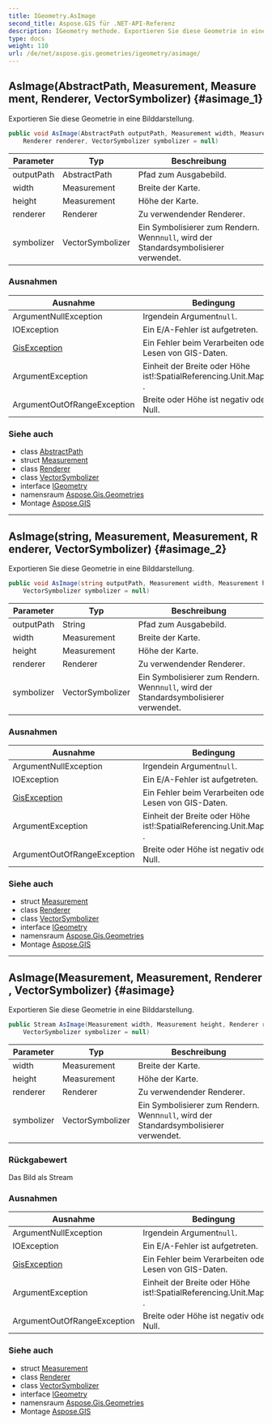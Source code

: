 ```yaml
---
title: IGeometry.AsImage
second_title: Aspose.GIS für .NET-API-Referenz
description: IGeometry methode. Exportieren Sie diese Geometrie in eine Bilddarstellung.
type: docs
weight: 110
url: /de/net/aspose.gis.geometries/igeometry/asimage/
---
```

## AsImage(AbstractPath, Measurement, Measurement, Renderer, VectorSymbolizer) {#asimage_1}

Exportieren Sie diese Geometrie in eine Bilddarstellung.

```csharp
public void AsImage(AbstractPath outputPath, Measurement width, Measurement height, 
    Renderer renderer, VectorSymbolizer symbolizer = null)
```

| Parameter | Typ | Beschreibung |
| --- | --- | --- |
| outputPath | AbstractPath | Pfad zum Ausgabebild. |
| width | Measurement | Breite der Karte. |
| height | Measurement | Höhe der Karte. |
| renderer | Renderer | Zu verwendender Renderer. |
| symbolizer | VectorSymbolizer | Ein Symbolisierer zum Rendern. Wenn`null`, wird der Standardsymbolisierer verwendet. |

### Ausnahmen

| Ausnahme | Bedingung |
| --- | --- |
| ArgumentNullException | Irgendein Argument`null`. |
| IOException | Ein E/A-Fehler ist aufgetreten. |
| [GisException](../../../aspose.gis/gisexception/) | Ein Fehler beim Verarbeiten oder Lesen von GIS-Daten. |
| ArgumentException | Einheit der Breite oder Höhe ist!:SpatialReferencing.Unit.MapUnits . |
| ArgumentOutOfRangeException | Breite oder Höhe ist negativ oder Null. |

### Siehe auch

* class [AbstractPath](../../../aspose.gis/abstractpath/)
* struct [Measurement](../../../aspose.gis.rendering/measurement/)
* class [Renderer](../../../aspose.gis.rendering/renderer/)
* class [VectorSymbolizer](../../../aspose.gis.rendering.symbolizers/vectorsymbolizer/)
* interface [IGeometry](../)
* namensraum [Aspose.Gis.Geometries](../../igeometry/)
* Montage [Aspose.GIS](../../../)

---

## AsImage(string, Measurement, Measurement, Renderer, VectorSymbolizer) {#asimage_2}

Exportieren Sie diese Geometrie in eine Bilddarstellung.

```csharp
public void AsImage(string outputPath, Measurement width, Measurement height, Renderer renderer, 
    VectorSymbolizer symbolizer = null)
```

| Parameter | Typ | Beschreibung |
| --- | --- | --- |
| outputPath | String | Pfad zum Ausgabebild. |
| width | Measurement | Breite der Karte. |
| height | Measurement | Höhe der Karte. |
| renderer | Renderer | Zu verwendender Renderer. |
| symbolizer | VectorSymbolizer | Ein Symbolisierer zum Rendern. Wenn`null`, wird der Standardsymbolisierer verwendet. |

### Ausnahmen

| Ausnahme | Bedingung |
| --- | --- |
| ArgumentNullException | Irgendein Argument`null`. |
| IOException | Ein E/A-Fehler ist aufgetreten. |
| [GisException](../../../aspose.gis/gisexception/) | Ein Fehler beim Verarbeiten oder Lesen von GIS-Daten. |
| ArgumentException | Einheit der Breite oder Höhe ist!:SpatialReferencing.Unit.MapUnits . |
| ArgumentOutOfRangeException | Breite oder Höhe ist negativ oder Null. |

### Siehe auch

* struct [Measurement](../../../aspose.gis.rendering/measurement/)
* class [Renderer](../../../aspose.gis.rendering/renderer/)
* class [VectorSymbolizer](../../../aspose.gis.rendering.symbolizers/vectorsymbolizer/)
* interface [IGeometry](../)
* namensraum [Aspose.Gis.Geometries](../../igeometry/)
* Montage [Aspose.GIS](../../../)

---

## AsImage(Measurement, Measurement, Renderer, VectorSymbolizer) {#asimage}

Exportieren Sie diese Geometrie in eine Bilddarstellung.

```csharp
public Stream AsImage(Measurement width, Measurement height, Renderer renderer, 
    VectorSymbolizer symbolizer = null)
```

| Parameter | Typ | Beschreibung |
| --- | --- | --- |
| width | Measurement | Breite der Karte. |
| height | Measurement | Höhe der Karte. |
| renderer | Renderer | Zu verwendender Renderer. |
| symbolizer | VectorSymbolizer | Ein Symbolisierer zum Rendern. Wenn`null`, wird der Standardsymbolisierer verwendet. |

### Rückgabewert

Das Bild als Stream

### Ausnahmen

| Ausnahme | Bedingung |
| --- | --- |
| ArgumentNullException | Irgendein Argument`null`. |
| IOException | Ein E/A-Fehler ist aufgetreten. |
| [GisException](../../../aspose.gis/gisexception/) | Ein Fehler beim Verarbeiten oder Lesen von GIS-Daten. |
| ArgumentException | Einheit der Breite oder Höhe ist!:SpatialReferencing.Unit.MapUnits . |
| ArgumentOutOfRangeException | Breite oder Höhe ist negativ oder Null. |

### Siehe auch

* struct [Measurement](../../../aspose.gis.rendering/measurement/)
* class [Renderer](../../../aspose.gis.rendering/renderer/)
* class [VectorSymbolizer](../../../aspose.gis.rendering.symbolizers/vectorsymbolizer/)
* interface [IGeometry](../)
* namensraum [Aspose.Gis.Geometries](../../igeometry/)
* Montage [Aspose.GIS](../../../)


